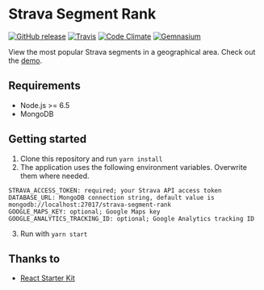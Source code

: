 # Strava Segment Rank

[![GitHub release](https://img.shields.io/github/release/remcorakers/strava-segment-rank.svg?style=flat-square)](https://github.com/remcorakers/strava-segment-rank/tags)
[![Travis](https://img.shields.io/travis/remcorakers/strava-segment-rank.svg?style=flat-square)](https://travis-ci.org/remcorakers/strava-segment-rank)
[![Code Climate](https://img.shields.io/codeclimate/github/remcorakers/strava-segment-rank.svg?style=flat-square)](https://codeclimate.com/github/remcorakers/strava-segment-rank)
[![Gemnasium](https://img.shields.io/gemnasium/remcorakers/strava-segment-rank.svg?style=flat-square)](https://gemnasium.com/remcorakers/strava-segment-rank)

View the most popular Strava segments in a geographical area. Check out the [demo](https://strava-segment-rank.azurewebsites.net/).

## Requirements

- Node.js >= 6.5
- MongoDB

## Getting started

1. Clone this repository and run `yarn install`
2. The application uses the following environment variables. Overwrite them where needed.
```
STRAVA_ACCESS_TOKEN: required; your Strava API access token
DATABASE_URL: MongoDB connection string, default value is mongodb://localhost:27017/strava-segment-rank
GOOGLE_MAPS_KEY: optional; Google Maps key
GOOGLE_ANALYTICS_TRACKING_ID: optional; Google Analytics tracking ID
```
3. Run with `yarn start`

## Thanks to

- [React Starter Kit](https://github.com/kriasoft/react-starter-kit)
